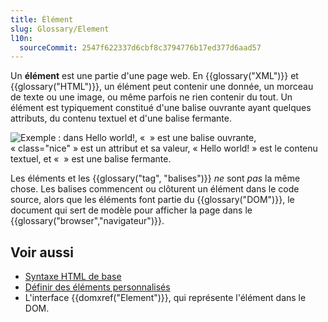 ```yaml
---
title: Élément
slug: Glossary/Element
l10n:
  sourceCommit: 2547f622337d6cbf8c3794776b17ed377d6aad57
---
```


Un **élément** est une partie d'une page web. En {{glossary("XML")}} et {{glossary("HTML")}}, un élément peut contenir une donnée, un morceau de texte ou une image, ou même parfois ne rien contenir du tout. Un élément est typiquement constitué d'une balise ouvrante ayant quelques attributs, du contenu textuel et d'une balise fermante.

![Exemple : dans <p class="nice">Hello world!</p>, « <p class="nice"> » est une balise ouvrante, « class="nice" » est un attribut et sa valeur, « Hello world! » est le contenu textuel, et « </p> » est une balise fermante.](anatomy-of-an-html-element.png)

Les éléments et les {{glossary("tag", "balises")}} _ne_ sont _pas_ la même chose. Les balises commencent ou clôturent un élément dans le code source, alors que les éléments font partie du {{glossary("DOM")}}, le document qui sert de modèle pour afficher la page dans le {{glossary("browser","navigateur")}}.

## Voir aussi

- [Syntaxe HTML de base](/fr/docs/Learn_web_development/Core/Structuring_content/Basic_HTML_syntax)
- [Définir des éléments personnalisés](/fr/docs/Web/API/Web_components/Using_custom_elements)
- L'interface {{domxref("Element")}}, qui représente l'élément dans le DOM.
